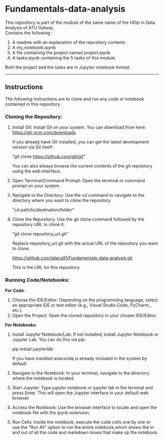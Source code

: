 # Fundamentals-data-analysis
This repository is part of the module of the same name of the HDip in Data Analysis of ATU Galway.  
Contains the following :

1. A readme with an explanation of the repository contents 
2. A my_notebook.ipynb 
3. A file containing the project named project.ipynb 
4. A tasks.ipynb containing the 5 tasks of this module.

Both the project and the tasks are in Jupyter notebook format.  

***
## Instructions  

The following instructions are to clone and run any code or notebook contained in this repository.  

### **Cloning the Repository**:  

1. Install Git: Install Git on your system. You can download from here:  
https://git-scm.com/downloads  

   If you already have Git installed, you can get the latest development version via Git itself:

   "git clone https://github.com/git/git"

   You can also always browse the current contents of the git repository using the web interface.

2. Open Terminal/Command Prompt: Open the terminal or command prompt on your system.

3. Navigate to the Directory: Use the cd command to navigate to the directory where you want to clone the repository.
 
   "cd path/to/destination/folder"
5. Clone the Repository: Use the git clone command followed by the repository URL to clone it:

   "git clone repository_url.git"
   
   Replace repository_url.git with the actual URL of the repository you want to clone.

   https://github.com/jalaca91/Fundamentals-data-analysis.git

   This is the URL for this repository


### **Running Code/Notebooks**: 

**For Code**:
1. Choose the IDE/Editor: Depending on the programming language, select an appropriate IDE or text editor (e.g., Visual Studio Code, PyCharm,, etc.).
2. Open the Project: Open the cloned repository in your chosen IDE/Editor.

**For Notebooks**:
1. Install Jupyter Notebook/Lab: If not installed, install Jupyter Notebook or Jupyter Lab. You can do this via pip:

   pip install jupyterlab

   If you have installed anaconda,is already included in the system by default.  

2. Navigate to the Notebook: In your terminal, navigate to the directory where the notebook is located.

3. Start Jupyter: Type jupyter notebook or jupyter lab in the terminal and press Enter. This will open the Jupyter interface in your default web browser.
4. Access the Notebook: Use the browser interface to locate and open the notebook file with the ipynb extension.
5. Run Cells: Inside the notebook, execute the code cells one by one or use the "Run All" option to run the entire notebook,which shows the in and out of all the code and markdown
   boxes that make up the notebook.


